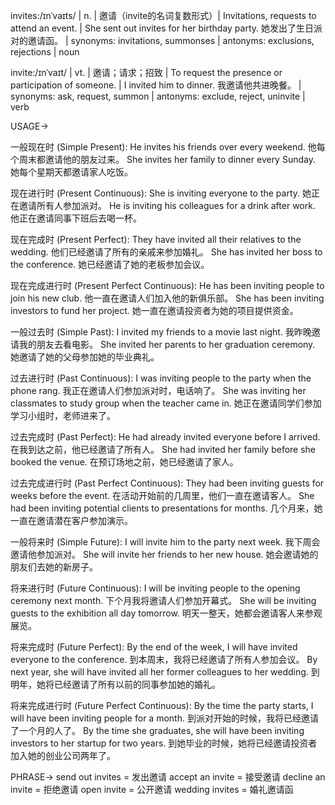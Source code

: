 invites:/ɪnˈvaɪts/ | n. | 邀请（invite的名词复数形式）| Invitations, requests to attend an event. |  She sent out invites for her birthday party. 她发出了生日派对的邀请函。 | synonyms: invitations, summonses | antonyms: exclusions, rejections | noun

invite:/ɪnˈvaɪt/ | vt. | 邀请；请求；招致 | To request the presence or participation of someone.  | I invited him to dinner. 我邀请他共进晚餐。 | synonyms: ask, request, summon | antonyms: exclude, reject, uninvite | verb

USAGE->

一般现在时 (Simple Present):
He invites his friends over every weekend. 他每个周末都邀请他的朋友过来。
She invites her family to dinner every Sunday. 她每个星期天都邀请家人吃饭。

现在进行时 (Present Continuous):
She is inviting everyone to the party. 她正在邀请所有人参加派对。
He is inviting his colleagues for a drink after work. 他正在邀请同事下班后去喝一杯。

现在完成时 (Present Perfect):
They have invited all their relatives to the wedding. 他们已经邀请了所有的亲戚来参加婚礼。
She has invited her boss to the conference. 她已经邀请了她的老板参加会议。

现在完成进行时 (Present Perfect Continuous):
He has been inviting people to join his new club. 他一直在邀请人们加入他的新俱乐部。
She has been inviting investors to fund her project. 她一直在邀请投资者为她的项目提供资金。


一般过去时 (Simple Past):
I invited my friends to a movie last night. 我昨晚邀请我的朋友去看电影。
She invited her parents to her graduation ceremony. 她邀请了她的父母参加她的毕业典礼。

过去进行时 (Past Continuous):
I was inviting people to the party when the phone rang. 我正在邀请人们参加派对时，电话响了。
She was inviting her classmates to study group when the teacher came in.  她正在邀请同学们参加学习小组时，老师进来了。

过去完成时 (Past Perfect):
He had already invited everyone before I arrived. 在我到达之前，他已经邀请了所有人。
She had invited her family before she booked the venue. 在预订场地之前，她已经邀请了家人。

过去完成进行时 (Past Perfect Continuous):
They had been inviting guests for weeks before the event. 在活动开始前的几周里，他们一直在邀请客人。
She had been inviting potential clients to presentations for months.  几个月来，她一直在邀请潜在客户参加演示。


一般将来时 (Simple Future):
I will invite him to the party next week. 我下周会邀请他参加派对。
She will invite her friends to her new house. 她会邀请她的朋友们去她的新房子。

将来进行时 (Future Continuous):
I will be inviting people to the opening ceremony next month.  下个月我将邀请人们参加开幕式。
She will be inviting guests to the exhibition all day tomorrow. 明天一整天，她都会邀请客人来参观展览。


将来完成时 (Future Perfect):
By the end of the week, I will have invited everyone to the conference. 到本周末，我将已经邀请了所有人参加会议。
By next year, she will have invited all her former colleagues to her wedding. 到明年，她将已经邀请了所有以前的同事参加她的婚礼。


将来完成进行时 (Future Perfect Continuous):
By the time the party starts, I will have been inviting people for a month. 到派对开始的时候，我将已经邀请了一个月的人了。
By the time she graduates, she will have been inviting investors to her startup for two years. 到她毕业的时候，她将已经邀请投资者加入她的创业公司两年了。


PHRASE->
send out invites = 发出邀请
accept an invite = 接受邀请
decline an invite = 拒绝邀请
open invite = 公开邀请
wedding invites = 婚礼邀请函
